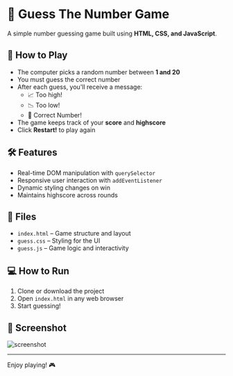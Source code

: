# 🎯 Guess The Number Game

A simple number guessing game built using **HTML, CSS, and JavaScript**.

## 🚀 How to Play

- The computer picks a random number between **1 and 20**
- You must guess the correct number
- After each guess, you'll receive a message:
  - 📈 Too high!
  - 📉 Too low!
  - 🎉 Correct Number!
- The game keeps track of your **score** and **highscore**
- Click **Restart!** to play again

## 🛠️ Features

- Real-time DOM manipulation with `querySelector`
- Responsive user interaction with `addEventListener`
- Dynamic styling changes on win
- Maintains highscore across rounds

## 🧾 Files

- `index.html` – Game structure and layout
- `guess.css` – Styling for the UI
- `guess.js` – Game logic and interactivity

## 💻 How to Run

1. Clone or download the project
2. Open `index.html` in any web browser
3. Start guessing!

## 📸 Screenshot

![screenshot](./screenshot.png) <!-- Add if you have a screenshot -->

---

Enjoy playing! 🎮
